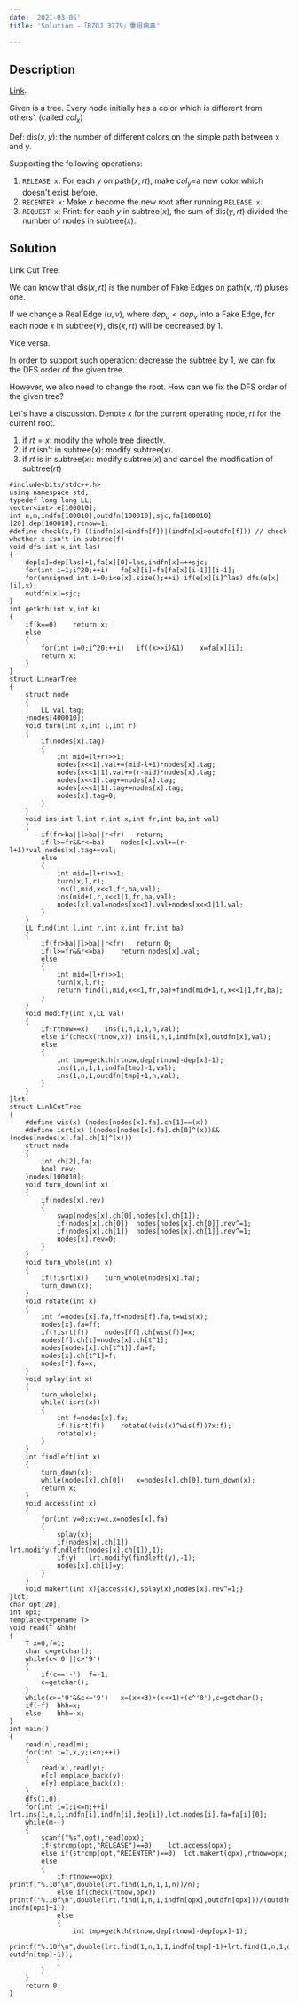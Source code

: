 ```yaml
---
date: '2021-03-05'
title: 'Solution -「BZOJ 3779」重组病毒'

---
```


## Description

[Link](https://darkbzoj.tk/problem/3779).

Given is a tree. Every node initially has a color which is different from others'. (called $col_{x}$)

Def: $\text{dis}(x,y)$: the number of different colors on the simple path between x and y.

Supporting the following operations:

1. `RELEASE x`: For each $y$ on $\text{path}(x,rt)$, make $col_{y}$=a new color which doesn't exist before.
2. `RECENTER x`: Make $x$ become the new root after running `RELEASE x`.
3. `REQUEST x`: Print: for each $y$ in $\text{subtree}(x)$, the sum of $\text{dis}(y,rt)$ divided the number of nodes in $\text{subtree}(x)$.

## Solution

Link Cut Tree.

We can know that $\text{dis}(x,rt)$ is the number of Fake Edges on $\text{path}(x,rt)$ pluses one.

If we change a Real Edge $(u,v)$, where $dep_{u}<dep_{v}$ into a Fake Edge, for each node $x$ in $\text{subtree}(v)$, $\text{dis}(x,rt)$ will be decreased by $1$.

Vice versa.

In order to support such operation: decrease the subtree by $1$, we can fix the DFS order of the given tree.

However, we also need to change the root. How can we fix the DFS order of the given tree?

Let's have a discussion. Denote $x$ for the current operating node, $rt$ for the current root.

1. if $rt=x$: modify the whole tree directly.
2. if $rt$ isn't in $\text{subtree}(x)$: modify $\text{subtree}(x)$.
3. if $rt$ is in $\text{subtree}(x)$: modify $\text{subtree}(x)$ and cancel the modfication of $\text{subtree}(rt)$

```cpp[class="line-numbers"]
#include<bits/stdc++.h>
using namespace std;
typedef long long LL;
vector<int> e[100010];
int n,m,indfn[100010],outdfn[100010],sjc,fa[100010][20],dep[100010],rtnow=1;
#define check(x,f) ((indfn[x]<indfn[f])|(indfn[x]>outdfn[f])) // check whether x isn't in subtree(f)
void dfs(int x,int las)
{
	dep[x]=dep[las]+1,fa[x][0]=las,indfn[x]=++sjc;
	for(int i=1;i^20;++i)	fa[x][i]=fa[fa[x][i-1]][i-1];
	for(unsigned int i=0;i<e[x].size();++i)	if(e[x][i]^las)	dfs(e[x][i],x);
	outdfn[x]=sjc;
}
int getkth(int x,int k)
{
	if(k==0)	return x;
	else
	{
		for(int i=0;i^20;++i)	if((k>>i)&1)	x=fa[x][i];
		return x;
	}
}
struct LinearTree
{
	struct node
	{
		LL val,tag;
	}nodes[400010];
	void turn(int x,int l,int r)
	{
		if(nodes[x].tag)
		{
			int mid=(l+r)>>1;
			nodes[x<<1].val+=(mid-l+1)*nodes[x].tag;
			nodes[x<<1|1].val+=(r-mid)*nodes[x].tag;
			nodes[x<<1].tag+=nodes[x].tag;
			nodes[x<<1|1].tag+=nodes[x].tag;
			nodes[x].tag=0;
		}
	}
	void ins(int l,int r,int x,int fr,int ba,int val)
	{
		if(fr>ba||l>ba||r<fr)	return;
		if(l>=fr&&r<=ba)	nodes[x].val+=(r-l+1)*val,nodes[x].tag+=val;
		else
		{
			int mid=(l+r)>>1;
			turn(x,l,r);
			ins(l,mid,x<<1,fr,ba,val);
			ins(mid+1,r,x<<1|1,fr,ba,val);
			nodes[x].val=nodes[x<<1].val+nodes[x<<1|1].val;
		}
	}
	LL find(int l,int r,int x,int fr,int ba)
	{
		if(fr>ba||l>ba||r<fr)	return 0;
		if(l>=fr&&r<=ba)	return nodes[x].val;
		else
		{
			int mid=(l+r)>>1;
			turn(x,l,r);
			return find(l,mid,x<<1,fr,ba)+find(mid+1,r,x<<1|1,fr,ba);
		}
	}
	void modify(int x,LL val)
	{
		if(rtnow==x)	ins(1,n,1,1,n,val);
		else if(check(rtnow,x))	ins(1,n,1,indfn[x],outdfn[x],val);
		else
		{
			int tmp=getkth(rtnow,dep[rtnow]-dep[x]-1);
			ins(1,n,1,1,indfn[tmp]-1,val);
			ins(1,n,1,outdfn[tmp]+1,n,val);
		}
	}
}lrt;
struct LinkCutTree
{
	#define wis(x) (nodes[nodes[x].fa].ch[1]==(x))
	#define isrt(x) ((nodes[nodes[x].fa].ch[0]^(x))&&(nodes[nodes[x].fa].ch[1]^(x)))
	struct node
	{
		int ch[2],fa;
		bool rev;
	}nodes[100010];
	void turn_down(int x)
	{
		if(nodes[x].rev)
		{
			swap(nodes[x].ch[0],nodes[x].ch[1]);
			if(nodes[x].ch[0])	nodes[nodes[x].ch[0]].rev^=1;
			if(nodes[x].ch[1])	nodes[nodes[x].ch[1]].rev^=1;
			nodes[x].rev=0;
		}
	}
	void turn_whole(int x)
	{
		if(!isrt(x))	turn_whole(nodes[x].fa);
		turn_down(x);
	}
	void rotate(int x)
	{
		int f=nodes[x].fa,ff=nodes[f].fa,t=wis(x);
		nodes[x].fa=ff;
		if(!isrt(f))	nodes[ff].ch[wis(f)]=x;
		nodes[f].ch[t]=nodes[x].ch[t^1];
		nodes[nodes[x].ch[t^1]].fa=f;
		nodes[x].ch[t^1]=f;
		nodes[f].fa=x;
	}
	void splay(int x)
	{
		turn_whole(x);
		while(!isrt(x))
		{
			int f=nodes[x].fa;
			if(!isrt(f))	rotate((wis(x)^wis(f))?x:f);
			rotate(x);
		}
	}
	int findleft(int x)
	{
		turn_down(x);
		while(nodes[x].ch[0])	x=nodes[x].ch[0],turn_down(x);
		return x;
	}
	void access(int x)
	{
		for(int y=0;x;y=x,x=nodes[x].fa)
		{
			splay(x);
			if(nodes[x].ch[1])	lrt.modify(findleft(nodes[x].ch[1]),1);
			if(y)	lrt.modify(findleft(y),-1);
			nodes[x].ch[1]=y;
		}
	}
	void makert(int x){access(x),splay(x),nodes[x].rev^=1;}
}lct;
char opt[20];
int opx;
template<typename T>
void read(T &hhh)
{
	T x=0,f=1;
	char c=getchar();
	while(c<'0'||c>'9')
	{
		if(c=='-')	f=-1;
		c=getchar();
	}
	while(c>='0'&&c<='9')	x=(x<<3)+(x<<1)+(c^'0'),c=getchar();
	if(~f)	hhh=x;
	else	hhh=-x;
}
int main()
{
	read(n),read(m);
	for(int i=1,x,y;i<n;++i)
	{
		read(x),read(y);
		e[x].emplace_back(y);
		e[y].emplace_back(x);
	}
	dfs(1,0);
	for(int i=1;i<=n;++i)	lrt.ins(1,n,1,indfn[i],indfn[i],dep[i]),lct.nodes[i].fa=fa[i][0];
	while(m--)
	{
		scanf("%s",opt),read(opx);
		if(strcmp(opt,"RELEASE")==0)	lct.access(opx);
		else if(strcmp(opt,"RECENTER")==0)	lct.makert(opx),rtnow=opx;
		else
		{
			if(rtnow==opx)	printf("%.10f\n",double(lrt.find(1,n,1,1,n))/n);
			else if(check(rtnow,opx))	printf("%.10f\n",double(lrt.find(1,n,1,indfn[opx],outdfn[opx]))/(outdfn[opx]-indfn[opx]+1));
			else
			{
				int tmp=getkth(rtnow,dep[rtnow]-dep[opx]-1);
				printf("%.10f\n",double(lrt.find(1,n,1,1,indfn[tmp]-1)+lrt.find(1,n,1,outdfn[tmp]+1,n))/(indfn[tmp]+n-outdfn[tmp]-1));
			}
		}
	}
	return 0;
}
```